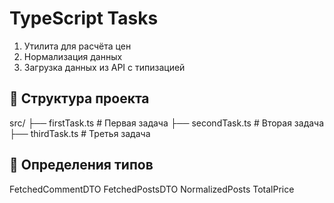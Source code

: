 # TypeScript Tasks

1. Утилита для расчёта цен
2. Нормализация данных
3. Загрузка данных из API с типизацией

## 📁 Структура проекта

src/
├── firstTask.ts # Первая задача
├── secondTask.ts # Вторая задача
├── thirdTask.ts # Третья задача

## 📝 Определения типов

FetchedCommentDTO
FetchedPostsDTO
NormalizedPosts
TotalPrice
